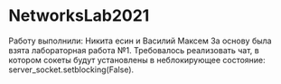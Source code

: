 # NetworksLab2021

Работу выполнили: Никита есин и Василий Максем
За основу была взята лабораторная работа №1.
Требовалось реализовать чат, в котором сокеты будут установлены в неблокирующее состояние: server_socket.setblocking(False).
